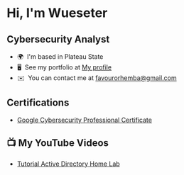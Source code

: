 Hi, I'm Wueseter
===============================

Cybersecurity Analyst
----------------------



* 🌍  I'm based in Plateau State
* 🖥️  See my portfolio at [My profile](https://www.linkedin.com/in/wueseter-orhemba-977b69253/)
* ✉️  You can contact me at [favourorhemba@gmail.com](mailto:favourorhemba@gmail.com)



### <h2> Certifications


- [Google Cybersecurity Professional Certificate](https://coursera.org/share/a5a83be5675a54bdb0d82c65d796a67c)


<h2>📺 My YouTube Videos</h2>


- [Tutorial Active Directory Home Lab](https://www.youtube.com/channel/UC5Zr_HqLeqtJZ_Ys2wO2_CQ)
